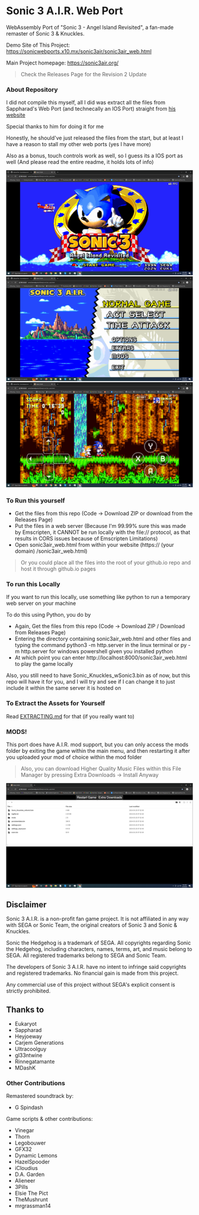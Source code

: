 # Sonic 3 A.I.R. Web Port

WebAssembly Port of  "Sonic 3 - Angel Island Revisited", a fan-made remaster of Sonic 3 & Knuckles.

Demo Site of This Project: https://sonicwebports.x10.mx/sonic3air/sonic3air_web.html

Main Project homepage: https://sonic3air.org/
> Check the Releases Page for the Revision 2 Update

### About Repository
I did not compile this myself, all I did was extract all the files from Sappharad's Web Port (and technecally an IOS Port) straight from [his website](https://projects.sappharad.com/s3air_ios/20240202_beta/)

Special thanks to him for doing it for me

Honestly, he should've just released the files from the start, but at least I have a reason to stall my other web ports (yes I have more)

Also as a bonus, touch controls work as well, so I guess its a IOS port as well (And please read the entire readme, it holds lots of info)

![image](https://github.com/burnedpopcorn/sonic3air-webport/blob/main/images/s3airtitle.png)
![image](https://github.com/burnedpopcorn/sonic3air-webport/blob/main/images/s3airmenu.png)
![image](https://github.com/burnedpopcorn/sonic3air-webport/blob/main/images/s3airgame.png)

### To Run this yourself
- Get the files from this repo (Code -> Download ZIP or download from the Releases Page)
- Put the files in a web server (Because I'm 99.99% sure this was made by Emscripten, it CANNOT be run locally with the file:// protocol, as that results in CORS issues because of Emscripten Limitations)
- Open sonic3air_web.html from within your website (https:// (your domain) /sonic3air_web.html)

> Or you could place all the files into the root of your github.io repo and host it through github.io pages

### To run this Locally
If you want to run this locally, use something like python to run a temporary web server on your machine

To do this using Python, you do by
- Again, Get the files from this repo (Code -> Download ZIP / Download from Releases Page)
- Entering the directory containing sonic3air_web.html and other files and typing the command python3 -m http.server in the linux terminal or py -m http.server for windows powershell given you installed python
- At which point you can enter http://localhost:8000/sonic3air_web.html to play the game locally

Also, you still need to have Sonic_Knuckles_wSonic3.bin as of now, but this repo will have it for you, and I will try and see if I can change it to just include it within the same server it is hosted on

### To Extract the Assets for Yourself
Read [EXTRACTING.md](https://github.com/burnedpopcorn/sonic3air-webport/blob/main/EXTRACTING.md) for that (if you really want to)

### MODS!
This port does have A.I.R. mod support, but you can only access the mods folder by exiting the game within the main menu, and then restarting it after you uploaded your mod of choice within the mod folder
> Also, you can download Higher Quality Music Files within this File Manager by pressing Extra Downloads -> Install Anyway

![image](https://github.com/burnedpopcorn/sonic3air-webport/blob/main/images/s3airfiles.png)

## Disclaimer

Sonic 3 A.I.R. is a non-profit fan game project. It is not affiliated in any way with SEGA or Sonic Team, the original creators of Sonic 3 and Sonic & Knuckles.

Sonic the Hedgehog is a trademark of SEGA. All copyrights regarding Sonic the Hedgehog, including characters, names, terms, art, and music belong to SEGA. All registered trademarks belong to SEGA and Sonic Team.

The developers of Sonic 3 A.I.R. have no intent to infringe said copyrights and registered trademarks.
No financial gain is made from this project.

Any commercial use of this project without SEGA's explicit consent is strictly prohibited.

## Thanks to

* Eukaryot
* Sappharad
* Heyjoeway
* Carjem Generations
* Ultracoolguy
* gl33ntwine
* Rinnegatamante
* MDashK

### Other Contributions

Remastered soundtrack by:
* G Spindash

Game scripts & other contributions:
* Vinegar
* Thorn
* Legobouwer
* GFX32
* Dynamic Lemons
* HazelSpooder
* iCloudius
* D.A. Garden
* Alieneer
* 3Pills
* Elsie The Pict
* TheMushrunt
* mrgrassman14
